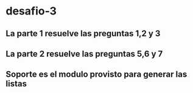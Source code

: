 # desafio-3

## La parte 1 resuelve las preguntas 1,2 y 3 
## La parte 2 resuelve las preguntas 5,6 y 7
## Soporte es el modulo provisto para generar las listas
